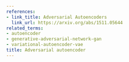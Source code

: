 ```yaml
---
references:
- link_title: Adversarial Autoencoders
  link_url: https://arxiv.org/abs/1511.05644
related_terms:
- autoencoder
- generative-adversarial-network-gan
- variational-autoencoder-vae
title: Adversarial autoencoder
---
```

